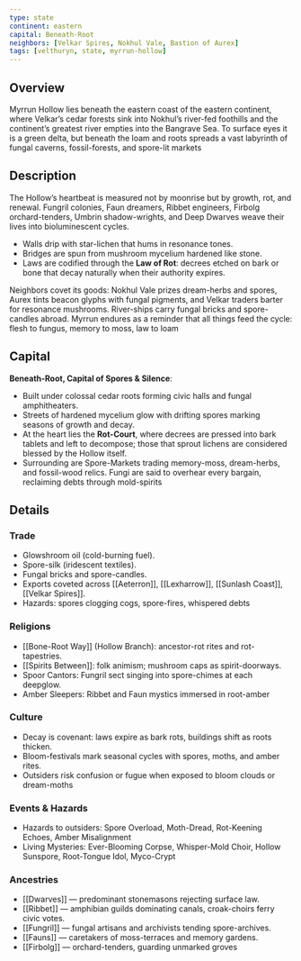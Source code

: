 ```yaml
---
type: state
continent: eastern
capital: Beneath-Root
neighbors: [Velkar Spires, Nokhul Vale, Bastion of Aurex]
tags: [velthuryn, state, myrrun-hollow]
---
```

## Overview
Myrrun Hollow lies beneath the eastern coast of the eastern continent, where Velkar’s cedar forests sink into Nokhul’s river-fed foothills and the continent’s greatest river empties into the Bangrave Sea. To surface eyes it is a green delta, but beneath the loam and roots spreads a vast labyrinth of fungal caverns, fossil-forests, and spore-lit markets

## Description
The Hollow’s heartbeat is measured not by moonrise but by growth, rot, and renewal. Fungril colonies, Faun dreamers, Ribbet engineers, Firbolg orchard-tenders, Umbrin shadow-wrights, and Deep Dwarves weave their lives into bioluminescent cycles.  
- Walls drip with star-lichen that hums in resonance tones.  
- Bridges are spun from mushroom mycelium hardened like stone.  
- Laws are codified through the **Law of Rot**: decrees etched on bark or bone that decay naturally when their authority expires.  

Neighbors covet its goods: Nokhul Vale prizes dream-herbs and spores, Aurex tints beacon glyphs with fungal pigments, and Velkar traders barter for resonance mushrooms. River-ships carry fungal bricks and spore-candles abroad. Myrrun endures as a reminder that all things feed the cycle: flesh to fungus, memory to moss, law to loam

## Capital
**Beneath-Root, Capital of Spores & Silence**:  
- Built under colossal cedar roots forming civic halls and fungal amphitheaters.  
- Streets of hardened mycelium glow with drifting spores marking seasons of growth and decay.  
- At the heart lies the **Rot-Court**, where decrees are pressed into bark tablets and left to decompose; those that sprout lichens are considered blessed by the Hollow itself.  
- Surrounding are Spore-Markets trading memory-moss, dream-herbs, and fossil-wood relics. Fungi are said to overhear every bargain, reclaiming debts through mold-spirits

## Details

### Trade
- Glowshroom oil (cold-burning fuel).  
- Spore-silk (iridescent textiles).  
- Fungal bricks and spore-candles.  
- Exports coveted across [[Aeterron]], [[Lexharrow]], [[Sunlash Coast]], [[Velkar Spires]].  
- Hazards: spores clogging cogs, spore-fires, whispered debts

### Religions
- [[Bone-Root Way]] (Hollow Branch): ancestor-rot rites and rot-tapestries.  
- [[Spirits Between]]: folk animism; mushroom caps as spirit-doorways.  
- Spoor Cantors: Fungril sect singing into spore-chimes at each deepglow.  
- Amber Sleepers: Ribbet and Faun mystics immersed in root-amber

### Culture
- Decay is covenant: laws expire as bark rots, buildings shift as roots thicken.  
- Bloom-festivals mark seasonal cycles with spores, moths, and amber rites.  
- Outsiders risk confusion or fugue when exposed to bloom clouds or dream-moths

### Events & Hazards
- Hazards to outsiders: Spore Overload, Moth-Dread, Rot-Keening Echoes, Amber Misalignment
- Living Mysteries: Ever-Blooming Corpse, Whisper-Mold Choir, Hollow Sunspore, Root-Tongue Idol, Myco-Crypt

### Ancestries
- [[Dwarves]] — predominant stonemasons rejecting surface law.  
- [[Ribbet]] — amphibian guilds dominating canals, croak-choirs ferry civic votes.  
- [[Fungril]] — fungal artisans and archivists tending spore-archives.
- [[Fauns]] — caretakers of moss-terraces and memory gardens.  
- [[Firbolg]] — orchard-tenders, guarding unmarked groves

